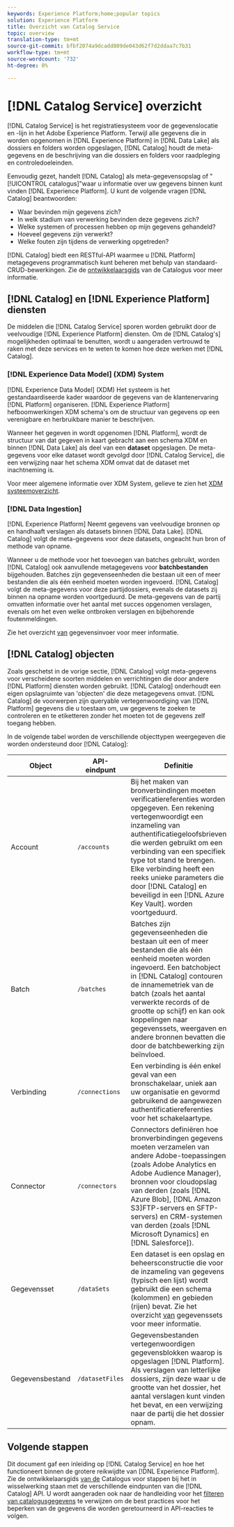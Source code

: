 ```yaml
---
keywords: Experience Platform;home;popular topics
solution: Experience Platform
title: Overzicht van Catalog Service
topic: overview
translation-type: tm+mt
source-git-commit: bfbf2074a9dcadd809de043d62f7d2ddaa7c7b31
workflow-type: tm+mt
source-wordcount: '732'
ht-degree: 0%

---
```



# [!DNL Catalog Service] overzicht

[!DNL Catalog Service] is het registratiesysteem voor de gegevenslocatie en -lijn in het Adobe Experience Platform. Terwijl alle gegevens die in worden opgenomen in [!DNL Experience Platform] in [!DNL Data Lake] als dossiers en folders worden opgeslagen, [!DNL Catalog] houdt de meta-gegevens en de beschrijving van die dossiers en folders voor raadpleging en controledoeleinden.

Eenvoudig gezet, handelt [!DNL Catalog] als meta-gegevensopslag of &quot;[!UICONTROL catalogus]&quot;waar u informatie over uw gegevens binnen kunt vinden [!DNL Experience Platform]. U kunt de volgende vragen [!DNL Catalog] beantwoorden:

* Waar bevinden mijn gegevens zich?
* In welk stadium van verwerking bevinden deze gegevens zich?
* Welke systemen of processen hebben op mijn gegevens gehandeld?
* Hoeveel gegevens zijn verwerkt?
* Welke fouten zijn tijdens de verwerking opgetreden?

[!DNL Catalog] biedt een RESTful-API waarmee u [!DNL Platform] metagegevens programmatisch kunt beheren met behulp van standaard-CRUD-bewerkingen. Zie de [ontwikkelaarsgids](api/getting-started.md) van de Catalogus voor meer informatie.

## [!DNL Catalog] en [!DNL Experience Platform] diensten

De middelen die [!DNL Catalog Service] sporen worden gebruikt door de veelvoudige [!DNL Experience Platform] diensten. Om de [!DNL Catalog's] mogelijkheden optimaal te benutten, wordt u aangeraden vertrouwd te raken met deze services en te weten te komen hoe deze werken met [!DNL Catalog].

### [!DNL Experience Data Model] (XDM) System

[!DNL Experience Data Model] (XDM) Het systeem is het gestandaardiseerde kader waardoor de gegevens van de klantenervaring [!DNL Platform] organiseren. [!DNL Experience Platform] hefboomwerkingen XDM schema&#39;s om de structuur van gegevens op een verenigbare en herbruikbare manier te beschrijven.

Wanneer het gegeven in wordt opgenomen [!DNL Platform], wordt de structuur van dat gegeven in kaart gebracht aan een schema XDM en binnen [!DNL Data Lake] als deel van een **dataset** opgeslagen. De meta-gegevens voor elke dataset wordt gevolgd door [!DNL Catalog Service], die een verwijzing naar het schema XDM omvat dat de dataset met inachtneming is.

Voor meer algemene informatie over XDM System, gelieve te zien het [XDM systeemoverzicht](../xdm/home.md).

### [!DNL Data Ingestion]

[!DNL Experience Platform] Neemt gegevens van veelvoudige bronnen op en handhaaft verslagen als datasets binnen [!DNL Data Lake]. [!DNL Catalog] volgt de meta-gegevens voor deze datasets, ongeacht hun bron of methode van opname.

Wanneer u de methode voor het toevoegen van batches gebruikt, worden [!DNL Catalog] ook aanvullende metagegevens voor **batchbestanden** bijgehouden. Batches zijn gegevenseenheden die bestaan uit een of meer bestanden die als één eenheid moeten worden ingevoerd. [!DNL Catalog] volgt de meta-gegevens voor deze partijdossiers, evenals de datasets zij binnen na opname worden voortgeduurd. De meta-gegevens van de partij omvatten informatie over het aantal met succes opgenomen verslagen, evenals om het even welke ontbroken verslagen en bijbehorende foutenmeldingen.

Zie het overzicht [van](../ingestion/home.md) gegevensinvoer voor meer informatie.

## [!DNL Catalog] objecten

Zoals geschetst in de vorige sectie, [!DNL Catalog] volgt meta-gegevens voor verscheidene soorten middelen en verrichtingen die door andere [!DNL Platform] diensten worden gebruikt. [!DNL Catalog] onderhoudt een eigen opslagruimte van &#39;objecten&#39; die deze metagegevens omvat. [!DNL Catalog] de voorwerpen zijn queryable vertegenwoordiging van [!DNL Platform] gegevens die u toestaan om, uw gegevens te zoeken te controleren en te etiketteren zonder het moeten tot de gegevens zelf toegang hebben.

In de volgende tabel worden de verschillende objecttypen weergegeven die worden ondersteund door [!DNL Catalog]:

| Object | API-eindpunt | Definitie |
|---|---|---|
| Account | `/accounts` | Bij het maken van bronverbindingen moeten verificatiereferenties worden opgegeven. Een rekening vertegenwoordigt een inzameling van authentificatiegeloofsbrieven die werden gebruikt om een verbinding van een specifiek type tot stand te brengen. Elke verbinding heeft een reeks unieke parameters die door [!DNL Catalog] en beveiligd in een [!DNL Azure Key Vault]. worden voortgeduurd. |
| Batch | `/batches` | Batches zijn gegevenseenheden die bestaan uit een of meer bestanden die als één eenheid moeten worden ingevoerd. Een batchobject in [!DNL Catalog] contouren de innamemetriek van de batch (zoals het aantal verwerkte records of de grootte op schijf) en kan ook koppelingen naar gegevenssets, weergaven en andere bronnen bevatten die door de batchbewerking zijn beïnvloed. |
| Verbinding | `/connections` | Een verbinding is één enkel geval van een bronschakelaar, uniek aan uw organisatie en gevormd gebruikend de aangewezen authentificatiereferenties voor het schakelaartype. |
| Connector | `/connectors` | Connectors definiëren hoe bronverbindingen gegevens moeten verzamelen van andere Adobe-toepassingen (zoals Adobe Analytics en Adobe Audience Manager), bronnen voor cloudopslag van derden (zoals [!DNL Azure Blob], [!DNL Amazon S3]FTP-servers en SFTP-servers) en CRM-systemen van derden (zoals [!DNL Microsoft Dynamics] en [!DNL Salesforce]). |
| Gegevensset | `/dataSets` | Een dataset is een opslag en beheersconstructie die voor de inzameling van gegevens (typisch een lijst) wordt gebruikt die een schema (kolommen) en gebieden (rijen) bevat. Zie het overzicht [van](./datasets/overview.md) gegevenssets voor meer informatie. |
| Gegevensbestand | `/datasetFiles` | Gegevensbestanden vertegenwoordigen gegevensblokken waarop is opgeslagen [!DNL Platform]. Als verslagen van letterlijke dossiers, zijn deze waar u de grootte van het dossier, het aantal verslagen kunt vinden het bevat, en een verwijzing naar de partij die het dossier opnam. |

## Volgende stappen

Dit document gaf een inleiding op [!DNL Catalog Service] en hoe het functioneert binnen de grotere reikwijdte van [!DNL Experience Platform]. Zie de ontwikkelaarsgids [van de](api/getting-started.md) Catalogus voor stappen bij het in wisselwerking staan met de verschillende eindpunten van die [!DNL Catalog] API. U wordt aangeraden ook naar de handleiding voor het [filteren van catalogusgegevens](api/filter-data.md) te verwijzen om de best practices voor het beperken van de gegevens die worden geretourneerd in API-reacties te volgen.